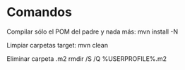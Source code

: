 # Comandos

Compilar sólo el POM del padre y nada más:
mvn install -N

Limpiar carpetas target:
mvn clean

Eliminar carpeta .m2
rmdir /S /Q %USERPROFILE%\.m2

